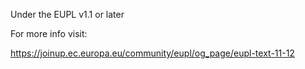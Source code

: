 Under the EUPL v1.1 or later

For more info visit:

https://joinup.ec.europa.eu/community/eupl/og_page/eupl-text-11-12